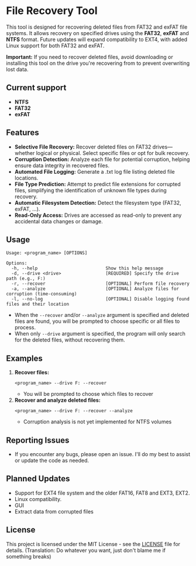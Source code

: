 # File Recovery Tool

This tool is designed for recovering deleted files from FAT32 and exFAT file systems. It allows recovery on specified drives using the **FAT32**, **exFAT** and **NTFS** format. Future updates will expand compatibility to EXT4, with added Linux support for both FAT32 and exFAT.

**Important:** If you need to recover deleted files, avoid downloading or installing this tool on the drive you're recovering from to prevent overwriting lost data.

## Current support
- **NTFS**
- **FAT32**
- **exFAT**


## Features
- **Selective File Recovery:** Recover deleted files on FAT32 drives—whether logical or physical. Select specific files or opt for bulk recovery.
- **Corruption Detection:** Analyze each file for potential corruption, helping ensure data integrity in recovered files.
- **Automated File Logging:** Generate a .txt log file listing deleted file locations.
- **File Type Prediction:** Attempt to predict file extensions for corrupted files, simplifying the identification of unknown file types during recovery.
- **Automatic Filesystem Detection:**  Detect the filesystem type (FAT32, exFAT, ...).
- **Read-Only Access:** Drives are accessed as read-only to prevent any accidental data changes or damage.

## Usage

```
Usage: <program_name> [OPTIONS]

Options:
  -h, --help                          Show this help message
  -d, --drive <drive>                 [REQUIRED] Specify the drive path (e.g., F:)
  -r, --recover                       [OPTIONAL] Perform file recovery
  -a, --analyze                       [OPTIONAL] Analyze files for corruption (time-consuming)
  -l, --no-log                        [OPTIONAL] Disable logging found files and their location
```
* When the `--recover` and/or `--analyze` argument is specified and deleted files are found, you will be prompted to choose specific or all files to process.
* When only `--drive` argument is specified, the program will only search for the deleted files, without recovering them.

## Examples

1. **Recover files:**
    ```
    <program_name> --drive F: --recover
    ```
    - You will be prompted to choose which files to recover
2. **Recover and analyze deleted files:**
    ```
    <program_name> --drive F: --recover --analyze
    ```
    - Corruption analysis is not yet implemented for NTFS volumes

## Reporting Issues
-  If you encounter any bugs, please open an issue. I'll do my best to assist or update the code as needed.

## Planned Updates
- Support for EXT4 file system and the older FAT16, FAT8 and EXT3, EXT2.
- Linux compatibility.
- GUI
- Extract data from corrupted files

## License

This project is licensed under the MIT License - see the [LICENSE](https://github.com/deityyGH/DataRecoveryTool_Dev/blob/main/LICENSE) file for details. (Translation: Do whatever you want, just don't blame me if something breaks)
